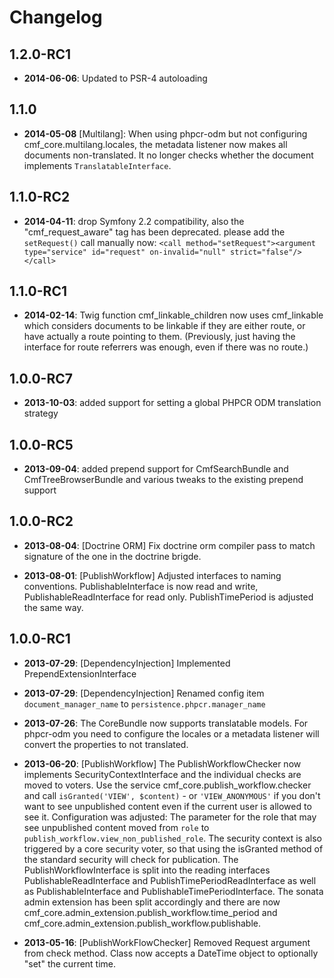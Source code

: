 Changelog
=========

1.2.0-RC1
---------

* **2014-06-06**: Updated to PSR-4 autoloading

1.1.0
-----

* **2014-05-08** [Multilang]: When using phpcr-odm but not configuring
  cmf_core.multilang.locales, the metadata listener now makes all documents
  non-translated. It no longer checks whether the document implements
  `TranslatableInterface`.

1.1.0-RC2
---------

* **2014-04-11**: drop Symfony 2.2 compatibility, also the "cmf_request_aware" tag
    has been deprecated. please add the ``setRequest()`` call manually now:
  ``<call method="setRequest"><argument type="service" id="request" on-invalid="null" strict="false"/></call>``

1.1.0-RC1
---------

* **2014-02-14**: Twig function cmf_linkable_children now uses cmf_linkable
  which considers documents to be linkable if they are either route, or have
  actually a route pointing to them. (Previously, just having the interface
  for route referrers was enough, even if there was no route.)

1.0.0-RC7
---------

* **2013-10-03**: added support for setting a global PHPCR ODM translation strategy

1.0.0-RC5
---------

* **2013-09-04**: added prepend support for CmfSearchBundle and CmfTreeBrowserBundle
  and various tweaks to the existing prepend support

1.0.0-RC2
---------

* **2013-08-04**: [Doctrine ORM] Fix doctrine orm compiler pass to match
  signature of the one in the doctrine brigde.

* **2013-08-01**: [PublishWorkflow] Adjusted interfaces to naming conventions.
  PublishableInterface is now read and write, PublishableReadInterface for read
  only. PublishTimePeriod is adjusted the same way.

1.0.0-RC1
---------

* **2013-07-29**: [DependencyInjection] Implemented PrependExtensionInterface
* **2013-07-29**: [DependencyInjection] Renamed config item `document_manager_name` to `persistence.phpcr.manager_name`

* **2013-07-26**: The CoreBundle now supports translatable models. For
  phpcr-odm you need to configure the locales or a metadata listener will
  convert the properties to not translated.

* **2013-06-20**: [PublishWorkflow] The PublishWorkflowChecker now implements
  SecurityContextInterface and the individual checks are moved to voters.
  Use the service cmf_core.publish_workflow.checker and call
  `isGranted('VIEW', $content)` - or `'VIEW_ANONYMOUS'` if you don't want to
  see unpublished content even if the current user is allowed to see it.
  Configuration was adjusted: The parameter for the role that may see unpublished
  content moved from `role` to `publish_workflow.view_non_published_role`.
  The security context is also triggered by a core security voter, so that
  using the isGranted method of the standard security will check for
  publication.
  The PublishWorkflowInterface is split into the reading interfaces
  PublishableReadInterface and PublishTimePeriodReadInterface as well as
  PublishableInterface and PublishableTimePeriodInterface. The sonata
  admin extension has been split accordingly and there are now
  cmf_core.admin_extension.publish_workflow.time_period and
  cmf_core.admin_extension.publish_workflow.publishable.

* **2013-05-16**: [PublishWorkFlowChecker] Removed Request argument
  from check method. Class now accepts a DateTime object to
  optionally "set" the current time.
